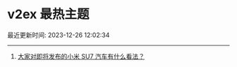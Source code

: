 # v2ex 最热主题

最近更新时间: 2023-12-26 12:02:34

--- 
1. [大家对即将发布的小米 SU7 汽车有什么看法？](https://www.v2ex.com/t/1003405) 
